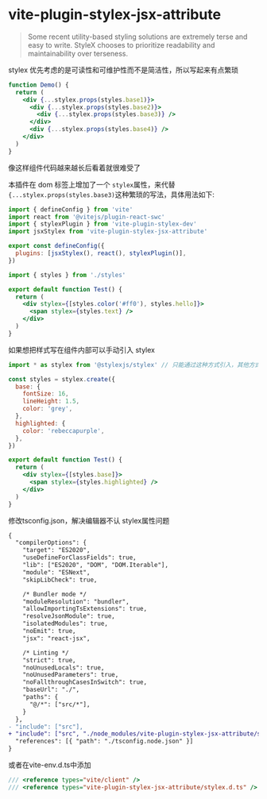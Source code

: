 # vite-plugin-stylex-jsx-attribute

> Some recent utility-based styling solutions are extremely terse and easy to write. StyleX chooses to prioritize readability and maintainability over terseness.

stylex 优先考虑的是可读性和可维护性而不是简洁性，所以写起来有点繁琐

```jsx
function Demo() {
  return (
    <div {...stylex.props(styles.base1)}>
      <div {...stylex.props(styles.base2)}>
        <div {...stylex.props(styles.base3)} />
      </div>
      <div {...stylex.props(styles.base4)} />
    </div>
  )
}
```

像这样组件代码越来越长后看着就很难受了

本插件在 dom 标签上增加了一个 ``stylex``属性，来代替 ``{...stylex.props(styles.base3)``这种繁琐的写法，具体用法如下:

```jsx
import { defineConfig } from 'vite'
import react from '@vitejs/plugin-react-swc'
import { stylexPlugin } from 'vite-plugin-stylex-dev'
import jsxStylex from 'vite-plugin-stylex-jsx-attribute'

export const defineConfig({
  plugins: [jsxStylex(), react(), stylexPlugin()],
})
```

```jsx
import { styles } from './styles'

export default function Test() {
  return (
    <div stylex={[styles.color('#ff0'), styles.hello]}>
      <span stylex={styles.text} />
    </div>
  )
}
```

如果想把样式写在组件内部可以手动引入 stylex

```jsx
import * as stylex from '@stylexjs/stylex' // 只能通过这种方式引入，其他方式报错

const styles = stylex.create({
  base: {
    fontSize: 16,
    lineHeight: 1.5,
    color: 'grey',
  },
  highlighted: {
    color: 'rebeccapurple',
  },
})

export default function Test() {
  return (
    <div stylex={[styles.base]}>
      <span stylex={styles.highlighted} />
    </div>
  )
}
```

修改tsconfig.json，解决编辑器不认 stylex属性问题

```diff
{
  "compilerOptions": {
    "target": "ES2020",
    "useDefineForClassFields": true,
    "lib": ["ES2020", "DOM", "DOM.Iterable"],
    "module": "ESNext",
    "skipLibCheck": true,

    /* Bundler mode */
    "moduleResolution": "bundler",
    "allowImportingTsExtensions": true,
    "resolveJsonModule": true,
    "isolatedModules": true,
    "noEmit": true,
    "jsx": "react-jsx",

    /* Linting */
    "strict": true,
    "noUnusedLocals": true,
    "noUnusedParameters": true,
    "noFallthroughCasesInSwitch": true,
    "baseUrl": "./",
    "paths": {
      "@/*": ["src/*"],
    }
  },
- "include": ["src"],
+ "include": ["src", "./node_modules/vite-plugin-stylex-jsx-attribute/stylex.d.ts"],
  "references": [{ "path": "./tsconfig.node.json" }]
}
```

或者在vite-env.d.ts中添加

```ts
/// <reference types="vite/client" />
/// <reference types="vite-plugin-stylex-jsx-attribute/stylex.d.ts" />
```
